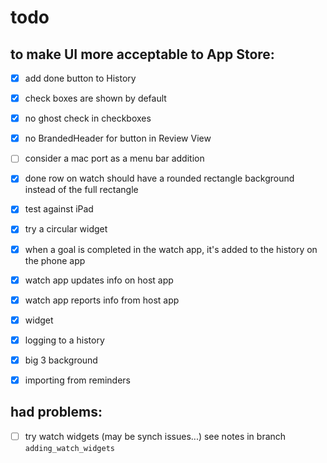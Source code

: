 #  todo

## to make UI more acceptable to App Store:
- [x] add done button to History
- [x] check boxes are shown by default
- [x] no ghost check in checkboxes
- [x] no BrandedHeader for button in Review View

- [ ] consider a mac port as a menu bar addition
- [x] done row on watch should have a rounded rectangle background instead of the full rectangle
- [x] test against iPad
- [x] try a circular widget
- [x] when a goal is completed in the watch app, it's added to the history on the phone app
- [x] watch app updates info on host app
- [x] watch app reports info from host app
- [x] widget
- [x] logging to a history
- [x] big 3 background
- [x] importing from reminders

## had problems:
- [ ] try watch widgets (may be synch issues...)
see notes in branch `adding_watch_widgets`
